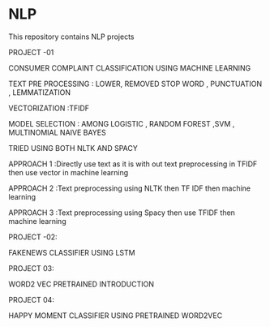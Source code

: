 # NLP
This repository contains NLP projects

PROJECT -01 

CONSUMER COMPLAINT CLASSIFICATION USING MACHINE LEARNING 

TEXT PRE PROCESSING : LOWER, REMOVED STOP WORD , PUNCTUATION , LEMMATIZATION 

VECTORIZATION :TFIDF 

MODEL SELECTION : AMONG LOGISTIC , RANDOM FOREST ,SVM , MULTINOMIAL NAIVE BAYES 

TRIED USING BOTH NLTK AND SPACY 

APPROACH 1 :Directly use text as it is with out text preprocessing in TFIDF then use vector in machine learning
 
APPROACH 2 :Text preprocessing using NLTK then TF IDF then machine learning 

APPROACH 3 :Text preprocessing using Spacy then use TFIDF then machine learning 




PROJECT -02:

FAKENEWS CLASSIFIER USING LSTM 

PROJECT 03:

WORD2 VEC PRETRAINED INTRODUCTION 


PROJECT 04:

HAPPY MOMENT CLASSIFIER USING PRETRAINED WORD2VEC 



